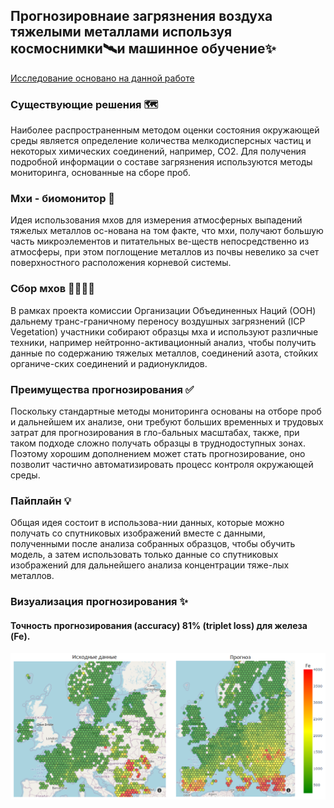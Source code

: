 ## Прогнозировнаие загрязнения воздуха тяжелыми металлами используя космоснимки🛰️и машинное обучение✨
[Исследование основано на данной работе](https://www.researchgate.net/publication/341956017_Mosses_as_biomonitors_of_air_pollution_20152016_survey_on_heavy_metals_nitrogen_and_POPs_in_Europe_and_beyond)

### Существующие решения 🗺️
Наиболее распространенным методом оценки состояния окружающей среды является определение количества мелкодисперсных частиц и некоторых химических соединений, например, CO2. Для получения подробной информации о составе загрязнения используются методы мониторинга, основанные на сборе проб.

### Мхи - биомонитор 🌿
Идея использования мхов для измерения атмосферных выпадений тяжелых металлов ос-нована на том факте, что мхи, получают большую часть микроэлементов и питательных ве-ществ непосредственно из атмосферы, при этом поглощение металлов из почвы невелико за счет поверхностного расположения корневой системы.

### Сбор мхов 🧑‍🔬⛺🔬
В рамках проекта комиссии Организации Объединенных Наций (ООН) дальнему транс-граничному переносу воздушных загрязнений (ICP Vegetation) участники собирают образцы мха и используют различные техники, например нейтронно-активационный анализ, чтобы получить данные по содержанию тяжелых металлов, соединений азота, стойких органиче-ских соединений и радионуклидов.

### Преимущества прогнозирования ✅
Поскольку стандартные методы мониторинга основаны на отборе проб и дальнейшем их анализе, они требуют больших временных и трудовых затрат для прогнозирования в гло-бальных масштабах, также, при таком подходе сложно получать образцы в труднодоступных зонах. Поэтому хорошим дополнением может стать прогнозирование, оно позволит частично автоматизировать процесс контроля окружающей среды.

### Пайплайн 💡
Общая идея состоит в использова-нии данных, которые можно получать со спутниковых изображений вместе с данными, полученными после анализа собранных образцов, чтобы обучить модель, а затем использовать только данные со спутниковых изображений для дальнейшего анализа концентрации тяже-лых металлов.

### Визуализация прогнозирования ✨
#### **Точность прогнозирования (accuracy) 81% (triplet loss) для железа (Fe).**
![](images/fe_predict_interpolation.png)
